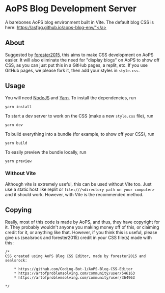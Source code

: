 # AoPS Blog Development Server

A barebones AoPS blog environment built in Vite.
The default blog CSS is here: <a href="https://asfpg.github.io/aops-blog-env/" target="_blank">https://asfpg.github.io/aops-blog-env/"</a>


## About

Suggested by [forester2015](https://artofproblemsolving.com/community/user/546163),
this aims to make CSS development on AoPS easier. It will also eliminate the need
for "display blogs" on AoPS to show off CSS, as you can just put this in a GitHub
pages, a replit, etc. If you use GitHub pages, we please fork it, then add your styles in `style.css`.

## Usage

You will need [NodeJS](https://nodejs.org/en/) and
[Yarn](https://www.npmjs.com/package/yarn). To install the dependencies, run

```
yarn install
```

To start a dev server to work on the CSS (make a new `style.css` file), run

```
yarn dev
```

To build everything into a bundle (for example, to show off your CSS), run

```
yarn build
```

To easily preview the bundle locally, run

```
yarn preview
```

### Without Vite
Although vite is extremely useful, this can be used without Vite too. Just use
a static host like replit or `file:///<directory path on your computer>` and it
should work. However, with Vite is the recommended method.

## Copying

Really, most of this code is made by AoPS, and thus, they have copyright for it.
They probably wouldn't anyone you making money off of this, or claiming credit
for it, or anything like that. However, if you think this is useful, please give
us (sealsrock and forester2015) credit in your CSS file(s) made with this:

```
/*
CSS created using AoPS Blog CSS Editor, made by forester2015 and sealsrock:

    * https://github.com/Coding-Bot-1/AoPS-Blog-CSS-Editor
    * https://artofproblemsolving.com/community/user/546163
    * https://artofproblemsolving.com/community/user/364963

*/
```
